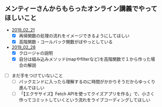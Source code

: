 ## メンティーさんからもらったオンライン講義でやってほしいこと

- [2019_02_21](./2019_02_21)
  - [x] 再帰関数の処理の流れをイメージできるようにしてほしい
  - [x] 高階関数・コールバック関数がぼやっとしている
- [2019_02_28](./2019_02_28)
  - [x] クロージャの説明
  - [x] 自分は組み込みメソッド(mapやfilterなど)を高階関数で１から作った場合の解説
- [ ] まだ手をつけていないこと
  - [ ] バックエンドに入ったら理解するのに時間がかかりそうだからゆっくり進んでほしい
  - [ ] 「【エクササイズ】Fetch APIを使ってクイズアプリを作る」で、小さく作ってコミットしていくという流れをライブコーディングしてほしい